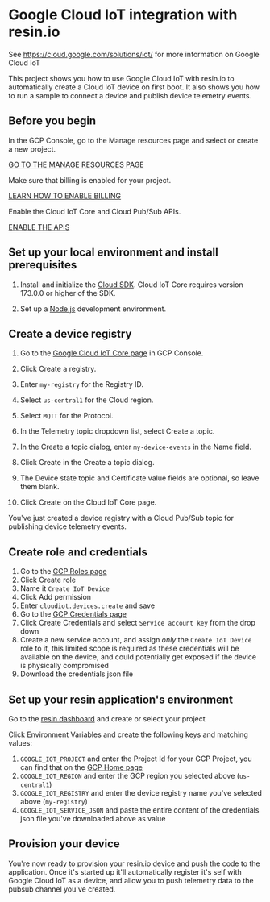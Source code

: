 # Google Cloud IoT integration with resin.io

See https://cloud.google.com/solutions/iot/ for more information on Google Cloud IoT


This project shows you how to use Google Cloud IoT with resin.io to automatically create a Cloud IoT device on first boot. It also shows you how to run a sample to connect a device and publish device telemetry events.

## Before you begin
In the GCP Console, go to the Manage resources page and select or create a new project.

[GO TO THE MANAGE RESOURCES PAGE](https://console.cloud.google.com/cloud-resource-manager)

Make sure that billing is enabled for your project.

[LEARN HOW TO ENABLE BILLING](https://cloud.google.com/billing/docs/how-to/modify-project)

Enable the Cloud IoT Core and Cloud Pub/Sub APIs.

[ENABLE THE APIS](https://console.cloud.google.com/flows/enableapi?apiid=cloudiot.googleapis.com,pubsub)

## Set up your local environment and install prerequisites
1. Install and initialize the [Cloud SDK](https://cloud.google.com/sdk/docs/). Cloud IoT Core requires version 173.0.0 or higher of the SDK.

2. Set up a [Node.js](https://cloud.google.com/nodejs/docs/setup) development environment.

## Create a device registry

1. Go to the [Google Cloud IoT Core page](https://console.cloud.google.com/iot) in GCP Console.

2. Click Create a registry.

3. Enter `my-registry` for the Registry ID.

4. Select `us-central1` for the Cloud region.

5. Select `MQTT` for the Protocol.

6. In the Telemetry topic dropdown list, select Create a topic.

7. In the Create a topic dialog, enter `my-device-events` in the Name field.

8. Click Create in the Create a topic dialog.

9. The Device state topic and Certificate value fields are optional, so leave them blank.

10. Click Create on the Cloud IoT Core page.

You've just created a device registry with a Cloud Pub/Sub topic for publishing device telemetry events.

## Create role and credentials

1. Go to the [GCP Roles page](https://console.cloud.google.com/iam-admin/roles)
2. Click Create role
3. Name it `Create IoT Device`
4. Click Add permission
5. Enter `cloudiot.devices.create` and save
6. Go to the [GCP Credentials page](https://console.cloud.google.com/apis/credentials)
7. Click Create Credentials and select `Service account key` from the drop down
8. Create a new service account, and assign _only_ the `Create IoT Device` role to it, this limited scope is required as these credentials will be available on the device, and could potentially get exposed if the device is physically compromised
9. Download the credentials json file

## Set up your resin application's environment
Go to the [resin dashboard](https://dashboard.resin.io/apps) and create or select your project

Click Environment Variables and create the following keys and matching values:
1. `GOOGLE_IOT_PROJECT` and enter the Project Id for your GCP Project, you can find that on the [GCP Home page](https://console.cloud.google.com/home)
2. `GOOGLE_IOT_REGION` and enter the GCP region you selected above (`us-central1`)
3. `GOOGLE_IOT_REGISTRY` and enter the device registry name you've selected above (`my-registry`)
4. `GOOGLE_IOT_SERVICE_JSON` and paste the entire content of the credentials json file you've downloaded above as value

## Provision your device

You're now ready to provision your resin.io device and push the code to the application. Once it's started up it'll automatically register it's self with Google Cloud IoT as a device, and allow you to push telemetry data to the pubsub channel you've created.
